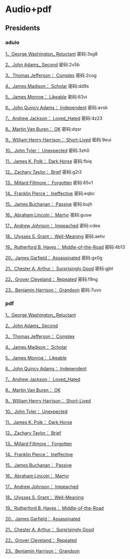 # Audio+pdf

## Presidents 

### aduio

[1、George Washington_ Reluctant](https://wwbs.lanzoue.com/iCesi2zns8xa) 	密码:3sg8

[2、John Adams_ Second](https://wwbs.lanzoue.com/ivuEq2znsaqf)	密码:2v5b

[3、Thomas Jefferson： Complex](https://wwbs.lanzoue.com/iANlx2zo8xle)	密码:2cog

[4、James Madison： Scholar](https://wwbs.lanzoue.com/iGhBD2zo8y8h)	密码:dd9s

[5、James Monroe： Likeable](https://wwbs.lanzoue.com/icJsD2zo8ywb)	密码:63vi

[6、John Quincy Adams： Independent](https://wwbs.lanzoue.com/iInNL2zo8zmh)	密码:avsk

[7、Andrew Jackson： Loved_Hated](https://wwbs.lanzoue.com/iguHO2zo90ja)	密码:4z23

[8、Martin Van Buren： OK](https://wwbs.lanzoue.com/ijfpl2zo919g)	密码:dqsr

[9、William Henry Harrison： Short-Lived](https://wwbs.lanzoue.com/iiJ3U2zo920d)	密码:9eui

[10、John Tyler： Unexpected](https://wwbs.lanzoue.com/iq4Ei2zo92le)	密码:3zh0

[11、James K. Polk： Dark Horse](https://wwbs.lanzoue.com/ia0ks2zo93aj)	密码:fbiq

[12、Zachary Taylor： Brief](https://wwbs.lanzoue.com/itlMN2zo93wb)	密码:g2i3

[13、Millard Fillmore： Forgotten](https://wwbs.lanzoue.com/iehL42zo94lg)	密码:85v1

[14、Franklin Pierce： Ineffective](https://wwbs.lanzoue.com/i8qKg2zo95ab)	密码:eqbc

[15、James Buchanan： Passive](https://wwbs.lanzoue.com/irMn52zo966d)	密码:bujh

[16、Abraham Lincoln： Martyr](https://wwbs.lanzoue.com/i9XB22zo96wj)	密码:gusw

[17、Andrew Johnson： Impeached](https://wwbs.lanzoue.com/iV7vk2zo97tc)	密码:cdea

[18、Ulysses S. Grant： Well-Meaning](https://wwbs.lanzoue.com/i6yf02zo98la)	密码:aehv

[19、Rutherford B. Hayes： Middle-of-the-Road](https://wwbs.lanzoue.com/iHgbi2zo99ch)	密码:4b13

[20、James Garfield： Assassinated](https://wwbs.lanzoue.com/iz5WQ2zo99za)	密码:gx0g

[21、Chester A. Arthur： Surprisingly Good](https://wwbs.lanzoue.com/i1VW12zo9aja)	密码:gjbt

[22、Grover Cleveland： Repeated](https://wwbs.lanzoue.com/ilZv82zo9azg)	密码:f9ng

[23、Benjamin Harrison： Grandson](https://wwbs.lanzoue.com/inN622zo9bli)	密码:7uvo




### pdf

[1、George Washington_ Reluctant](https://wwbs.lanzoue.com/i86kI2zns7xe)

[2、John Adams_ Second](https://wwbs.lanzoue.com/iQNmH2znsb3i)

[3、Thomas Jefferson： Complex](https://wwbs.lanzoue.com/ivm5s2zo8xoh)

[4、James Madison： Scholar](https://wwbs.lanzoue.com/iXXS62zo8yba)

[5、James Monroe： Likeable](https://wwbs.lanzoue.com/iXZOm2zo8yyd)

[6、John Quincy Adams： Independent](https://wwbs.lanzoue.com/iYXbk2zo8zqb)

[7、Andrew Jackson： Loved_Hated](https://wwbs.lanzoue.com/iKMfX2zo90ne)

[8、Martin Van Buren： OK](https://wwbs.lanzoue.com/isz1o2zo91bi)

[9、William Henry Harrison： Short-Lived](https://wwbs.lanzoue.com/iIF1s2zo923g)

[10、John Tyler： Unexpected](https://wwbs.lanzoue.com/iZcoz2zo92ng)

[11、James K. Polk： Dark Horse](https://wwbs.lanzoue.com/i7VrC2zo93dc)

[12、Zachary Taylor： Brief](https://wwbs.lanzoue.com/iodWB2zo93ze)

[13、Millard Fillmore： Forgotten](https://wwbs.lanzoue.com/i2JDn2zo94oj)

[14、Franklin Pierce： Ineffective](https://wwbs.lanzoue.com/iU00P2zo95fg)

[15、James Buchanan： Passive](https://wwbs.lanzoue.com/i3vZO2zo969g)

[16、Abraham Lincoln： Martyr](https://wwbs.lanzoue.com/iSvdf2zo970d)

[17、Andrew Johnson： Impeached](https://wwbs.lanzoue.com/iECib2zo97xg)

[18、Ulysses S. Grant： Well-Meaning](https://wwbs.lanzoue.com/ipHrp2zo98od)

[19、Rutherford B. Hayes： Middle-of-the-Road](https://wwbs.lanzoue.com/iAJ3X2zo99fa)

[20、James Garfield： Assassinated](https://wwbs.lanzoue.com/ibzKD2zo9a2d)

[21、Chester A. Arthur： Surprisingly Good](https://wwbs.lanzoue.com/iopsn2zo9ane)

[22、Grover Cleveland： Repeated](https://wwbs.lanzoue.com/irYmp2zo9b1i)

[23、Benjamin Harrison： Grandson](https://wwbs.lanzoue.com/i4WJ02zo9bna)